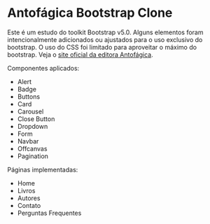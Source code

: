 # Antofágica Bootstrap Clone

Este é um estudo do toolkit Bootstrap v5.0. Alguns elementos foram intencionalmente adicionados ou ajustados para o uso exclusivo do bootstrap. O uso do CSS foi limitado para aproveitar o máximo do bootstrap. Veja o [site oficial da editora Antofágica](https://www.antofagica.com.br/).

Componentes aplicados:
- Alert
- Badge
- Buttons
- Card
- Carousel
- Close Button
- Dropdown
- Form
- Navbar
- Offcanvas
- Pagination

Páginas implementadas:
- Home
- Livros
- Autores
- Contato
- Perguntas Frequentes
